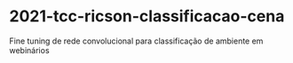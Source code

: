# 2021-tcc-ricson-classificacao-cena
Fine tuning de rede convolucional para classificação de ambiente em webinários
